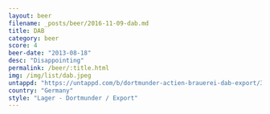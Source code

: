 ```yaml
---
layout: beer
filename: _posts/beer/2016-11-09-dab.md
title: DAB
category: beer
score: 4
beer-date: "2013-08-18"
desc: "Disappointing"
permalink: /beer/:title.html
img: /img/list/dab.jpeg
untappd: "https://untappd.com/b/dortmunder-actien-brauerei-dab-export/30445"
country: "Germany"
style: "Lager - Dortmunder / Export"
---
```

